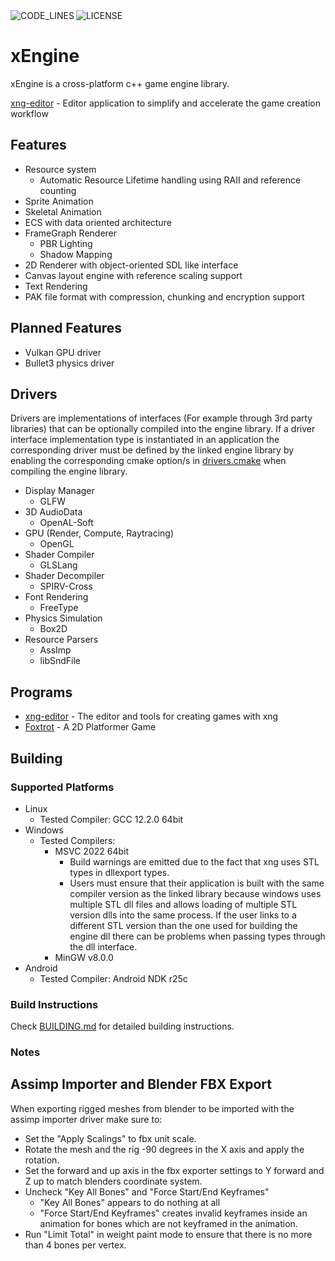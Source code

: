 <div>
  <img alt="CODE_LINES" src="https://img.shields.io/tokei/lines/github/vetux/xng" align="left">
  <img alt="LICENSE" src="https://img.shields.io/github/license/vetux/xng" align="left">
</div>

<br>

# xEngine

xEngine is a cross-platform c++ game engine library.

[xng-editor](https://github.com/vetux/xng-editor) - Editor application to simplify and accelerate the game creation
workflow

## Features

- Resource system
  - Automatic Resource Lifetime handling using RAII and reference counting
- Sprite Animation
- Skeletal Animation
- ECS with data oriented architecture
- FrameGraph Renderer 
  - PBR Lighting
  - Shadow Mapping
- 2D Renderer with object-oriented SDL like interface
- Canvas layout engine with reference scaling support
- Text Rendering
- PAK file format with compression, chunking and encryption support

## Planned Features

- Vulkan GPU driver
- Bullet3 physics driver
 
## Drivers

Drivers are implementations of interfaces (For example through 3rd party libraries) that can be optionally compiled into the engine library. If a driver interface implementation type is instantiated in an application the corresponding driver must be defined by the linked engine library by enabling the corresponding cmake option/s in [drivers.cmake](cmake/drivers.cmake) when compiling the engine library.

- Display Manager
    - GLFW
- 3D AudioData
    - OpenAL-Soft
- GPU (Render, Compute, Raytracing)
    - OpenGL
- Shader Compiler
    - GLSLang
- Shader Decompiler
    - SPIRV-Cross  
- Font Rendering
    - FreeType
- Physics Simulation
    - Box2D
- Resource Parsers
    - AssImp
    - libSndFile

## Programs

- [xng-editor](https://github.com/vetux/xng-editor) - The editor and tools for creating games with xng
- [Foxtrot](https://github.com/vetux/foxtrot) - A 2D Platformer Game

## Building

### Supported Platforms

- Linux
    - Tested Compiler: GCC 12.2.0 64bit
- Windows
    - Tested Compilers:
      - MSVC 2022 64bit
          - Build warnings are emitted due to the fact that xng uses STL types in dllexport types.
          - Users must ensure that their application is built with the same compiler version as the linked library because
            windows uses multiple STL dll files and allows loading of multiple STL version dlls into the same process. If
            the user links to a different STL version than the one used for building the engine dll there can be problems
            when passing types through the dll interface.
      - MinGW v8.0.0
- Android
    - Tested Compiler: Android NDK r25c

### Build Instructions

Check [BUILDING.md](BUILDING.md) for detailed building instructions.

### Notes
## Assimp Importer and Blender FBX Export
When exporting rigged meshes from blender to be imported with the assimp importer driver make sure to:
- Set the "Apply Scalings" to fbx unit scale.
- Rotate the mesh and the rig -90 degrees in the X axis and apply the rotation.
- Set the forward and up axis in the fbx exporter settings to Y forward and Z up to match blenders coordinate system.
- Uncheck "Key All Bones" and "Force Start/End Keyframes"
  - "Key All Bones" appears to do nothing at all
  - "Force Start/End Keyframes" creates invalid keyframes inside an animation for bones which are not keyframed in the animation.
- Run "Limit Total" in weight paint mode to ensure that there is no more than 4 bones per vertex.